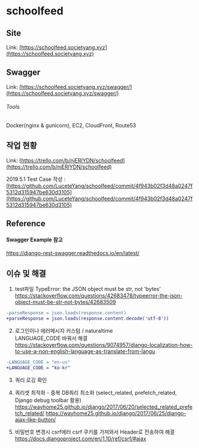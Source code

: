 # schoolfeed


## Site

Link: [https://schoolfeed.societyang.xyz](https://schoolfeed.societyang.xyz)

## Swagger

Link: [https://schoolfeed.societyang.xyz/swagger/](https://schoolfeed.societyang.xyz/swagger/)



###### Tools  
Docker(nginx & gunicorn), EC2, CloudFront, Route53  


## 작업 현황
Link: [https://trello.com/b/njERlYDN/schoolfeed](https://trello.com/b/njERlYDN/schoolfeed)

2019.5.1
Test Case 작성 : [https://github.com/LuceteYang/schoolfeed/commit/4f943b02f3d48a0247f5312d315947be630d3105](https://github.com/LuceteYang/schoolfeed/commit/4f943b02f3d48a0247f5312d315947be630d3105)



## Reference
#### Swagger Example 참고
https://django-rest-swagger.readthedocs.io/en/latest/

## 이슈 및 해결
1. test파일  TypeError: the JSON object must be str, not 'bytes'
https://stackoverflow.com/questions/42683478/typeerror-the-json-object-must-be-str-not-bytes/42683509
``` diff
-parseResponse = json.loads(response.content)
+parseResponse = json.loads(response.content.decode('utf-8'))
```
2. 로그인이나 에러메시지 커스텀 / naturaltime  
LANGUAGE_CODE 바꿔서 해결
https://stackoverflow.com/questions/9074957/django-localization-how-to-use-a-non-english-language-as-translate-from-langu
``` diff
-LANGUAGE_CODE = "en-us"
+LANGUAGE_CODE = "ko-kr"
```
3. 쿼리 로깅 확인

4. 쿼리셋 최적화 - 중복 DB쿼리 최소화 (select_related, prefetch_related, Django debug toolbar 활용)
https://wayhome25.github.io/django/2017/06/20/selected_related_prefetch_related/
https://wayhome25.github.io/django/2017/06/25/django-ajax-like-button/

5. 비밀번호 변경시 csrf에러
csrf 쿠키를 가져와서 Header로 전송하여 해결
https://docs.djangoproject.com/en/1.10/ref/csrf/#ajax
